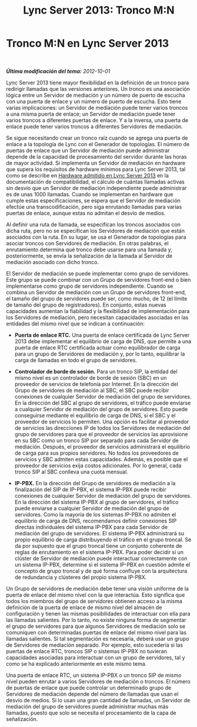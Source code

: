 ﻿---
title: 'Lync Server 2013: Tronco M:N'
TOCTitle: Tronco M:N
ms:assetid: dc4c5d66-297c-48a5-91b9-b9b8ce44a6e0
ms:mtpsurl: https://technet.microsoft.com/es-es/library/Gg398971(v=OCS.15)
ms:contentKeyID: 48276878
ms.date: 01/07/2017
mtps_version: v=OCS.15
ms.translationtype: HT
---

# Tronco M:N en Lync Server 2013

 

_**Última modificación del tema:** 2012-10-01_

Lync Server 2013 tiene mayor flexibilidad en la definición de un tronco para redirigir llamadas que las versiones anteriores. Un tronco es una asociación lógica entre un Servidor de mediación y un número de puerto de escucha con una puerta de enlace y un número de puerto de escucha. Esto tiene varias implicaciones: un Servidor de mediación puede tener varios troncos a una misma puerta de enlace; un Servidor de mediación puede tener varios troncos a diferentes puertas de enlace. Y a la inversa, una puerta de enlace puede tener varios troncos a diferentes Servidores de mediación.

Se sigue necesitando crear un tronco raíz cuando se agrega una puerta de enlace a la topología de Lync con el Generador de topologías. El número de puertas de enlace que un Servidor de mediación puede administrar depende de la capacidad de procesamiento del servidor durante las horas de mayor actividad. Si implementa un Servidor de mediación en hardware que supera los requisitos de hardware mínimos para Lync Server 2013, tal como se describe en [Hardware admitido en Lync Server 2013](lync-server-2013-supported-hardware.md) en la documentación de compatibilidad, el cálculo de cuántas llamadas activas sin desvío que un Servidor de mediación independiente puede administrar es de unas 1000 llamadas. Cuando se implementan en hardware que cumple estas especificaciones, se espera que el Servidor de mediación efectúe una transcodificación, pero siga enrutando llamadas para varias puertas de enlace, aunque estas no admitan el desvío de medios.

Al definir una ruta de llamada, se especifican los troncos asociados con dicha ruta, pero no se especifican los Servidores de mediación que están asociados con la ruta. En su lugar, se usa el Generador de topologías para asociar troncos con Servidores de mediación. En otras palabras, el enrutamiento determina qué tronco debe usarse para una llamada y, posteriormente, se envía la señalización de la llamada al Servidor de mediación asociado con dicho tronco.

El Servidor de mediación se puede implementar como grupo de servidores. Este grupo se puede combinar con un Grupo de servidores front-end o bien implementarse como grupo de servidores independiente. Cuando se combina un Servidor de mediación con un Grupo de servidores front-end, el tamaño del grupo de servidores puede ser, como mucho, de 12 (el límite de tamaño del grupo de registradores). En conjunto, estas nuevas capacidades aumentan la fiabilidad y la flexibilidad de implementación para los Servidores de mediación, pero necesitan capacidades asociadas en las entidades del mismo nivel que se indican a continuación:

  - **Puerta de enlace RTC.** Una puerta de enlace certificada de Lync Server 2013 debe implementar el equilibrio de carga de DNS, que permite a una puerta de enlace RTC certificada actuar como equilibrador de carga para un grupo de Servidores de mediación y, por lo tanto, equilibrar la carga de llamadas en todo el grupo de servidores.

  - **Controlador de borde de sesión.** Para un tronco SIP, la entidad del mismo nivel es un controlador de borde de sesión (SBC) en un proveedor de servicios de telefonía por Internet. En la dirección del Grupo de servidores de mediación al SBC, el SBC puede recibir conexiones de cualquier Servidor de mediación del grupo de servidores. En la dirección del SBC al grupo de servidores, el tráfico puede enviarse a cualquier Servidor de mediación del grupo de servidores. Esto puede conseguirse mediante el equilibrio de carga de DNS, si el SBC y el proveedor de servicios lo permiten. Una opción es facilitar al proveedor de servicios las direcciones IP de todos los Servidores de mediación del grupo de servidores para que el proveedor de servicios las aprovisione en su SBC como un tronco SIP por separado para cada Servidor de mediación. Después, el proveedor de servicios administrará el equilibrio de carga para sus propios servidores. No todos los proveedores de servicios y SBC admiten estas capacidades. Además, es posible que el proveedor de servicios exija costos adicionales. Por lo general, cada tronco SIP al SBC conlleva una cuota mensual.

  - **IP-PBX.** En la dirección del Grupo de servidores de mediación a la finalización del SIP de IP-PBX, el sistema IP-PBX puede recibir conexiones de cualquier Servidor de mediación del grupo de servidores. En la dirección del sistema IP-PBX al grupo de servidores, el tráfico puede enviarse a cualquier Servidor de mediación del grupo de servidores. Como la mayoría de los sistemas IP-PBX no admiten el equilibrio de carga de DNS, recomendamos definir conexiones SIP directas individuales del sistema IP-PBX para cada Servidor de mediación del grupo de servidores. El sistema IP-PBX administrará su propio equilibrio de carga distribuyendo el tráfico en el grupo troncal. Se da por supuesto que el grupo troncal tiene un conjunto coherente de reglas de enrutamiento en el sistema IP-PBX. Para poder decidir si un clúster de Servidor de mediación puede interactuar correctamente con un sistema IP-PBX, determine si el sistema IP-PBX en cuestión admite el concepto de grupo troncal y de qué forma confluye con la arquitectura de redundancia y clústeres del propio sistema IP-PBX.

Un Grupo de servidores de mediación debe tener una visión uniforme de la puerta de enlace del mismo nivel con la que interactúa. Esto significa que todos los miembros del grupo de servidores obtienen acceso a la misma definición de la puerta de enlace de mismo nivel del almacén de configuración y tienen las mismas posibilidades de interactuar con ella para las llamadas salientes. Por lo tanto, no existe ninguna forma de segmentar el grupo de servidores para que algunos Servidores de mediación solo se comuniquen con determinadas puertas de enlace del mismo nivel para las llamadas salientes. Si tal segmentación es necesaria, deberá usar un grupo de Servidores de mediación separado. Por ejemplo, esto sucedería si las puertas de enlace RTC, troncos SIP o sistemas IP-PBX no tuvieran capacidades asociadas para interactuar con un grupo de servidores, tal y como se ha explicado anteriormente en este mismo tema.

Una puerta de enlace RTC, un sistema IP-PBX o un tronco SIP de mismo nivel pueden enrutar a varios Servidores de mediación o troncos. El número de puertas de enlace que puede controlar un determinado grupo de Servidores de mediación depende del número de llamadas que usan el desvío de medios. Si lo usan una gran cantidad de llamadas, un Servidor de mediación del grupo de servidores puede administrar muchas más llamadas, puesto que solo se necesita el procesamiento de la capa de señalización.

